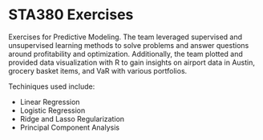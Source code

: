 # STA380 Exercises


Exercises for Predictive Modeling. The team leveraged supervised and unsupervised learning methods to solve problems and answer questions around profitability and optimization. Additionally, the team plotted and provided data visualization with R to gain insights on airport data in Austin, grocery basket items, and VaR with various portfolios.


Techiniques used include:
- Linear Regression
- Logistic Regression
- Ridge and Lasso Regularization
- Principal Component Analysis
